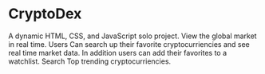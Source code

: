 # CryptoDex

A dynamic HTML, CSS, and JavaScript solo project.
View the global market in real time.
Users Can search up their favorite cryptocurriencies and see real time market data. In addition users can add their favorites to a watchlist.
Search Top trending cryptocurriencies.
